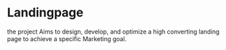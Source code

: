 # Landingpage
the project Aims to design, develop, and optimize a high converting landing page to achieve a specific Marketing goal.
